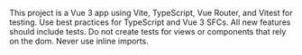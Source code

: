 <!-- Use this file to provide workspace-specific custom instructions to Copilot. For more details, visit https://code.visualstudio.com/docs/copilot/copilot-customization#_use-a-githubcopilotinstructionsmd-file -->

This project is a Vue 3 app using Vite, TypeScript, Vue Router, and Vitest for testing. Use best practices for TypeScript and Vue 3 SFCs. All new features should include tests.
Do not create tests for views or components that rely on the dom.
Never use inline imports.
